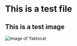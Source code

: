 # This is a test file


## This is a test image
![Image of Yaktocat](https://octodex.github.com/images/yaktocat.png)

